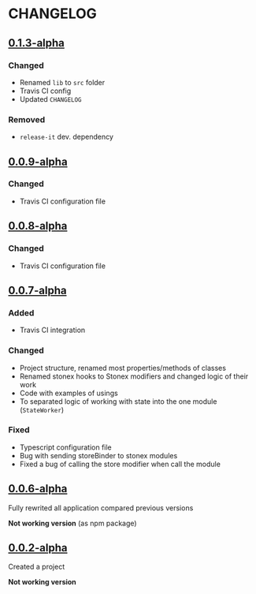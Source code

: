 # CHANGELOG

<!-- TEMPLATE OF NEW VERSION -->

<!-- 
## [VERSION](https://github.com/acacode/stonex/releases/tag/VERSION)

### Changed
### Fixed
### Added
### Removed
 -->


## [0.1.3-alpha](https://github.com/acacode/stonex/releases/tag/0.1.3-alpha)

### Changed
- Renamed `lib` to `src` folder
- Travis CI config
- Updated `CHANGELOG`

### Removed
- `release-it` dev. dependency

## [0.0.9-alpha](https://github.com/acacode/stonex/releases/tag/0.0.9-alpha)

### Changed
- Travis CI configuration file

## [0.0.8-alpha](https://github.com/acacode/stonex/releases/tag/0.0.8-alpha)

### Changed
- Travis CI configuration file

## [0.0.7-alpha](https://github.com/acacode/stonex/releases/tag/0.0.7-alpha)

### Added
- Travis CI integration

### Changed
- Project structure, renamed most properties/methods of classes
- Renamed stonex hooks to Stonex modifiers and changed logic of their work
- Code with examples of usings
- To separated logic of working with state into the one module (`StateWorker`)

### Fixed
- Typescript configuration file
- Bug with sending storeBinder to stonex modules
- Fixed a bug of calling the store modifier when call the module


## [0.0.6-alpha](https://github.com/acacode/stonex/releases/tag/0.0.6-alpha)

Fully rewrited all application compared previous versions

**Not working version** (as npm package)


## [0.0.2-alpha](https://github.com/acacode/stonex/releases/tag/0.0.2-alpha)

Created a project

**Not working version**


